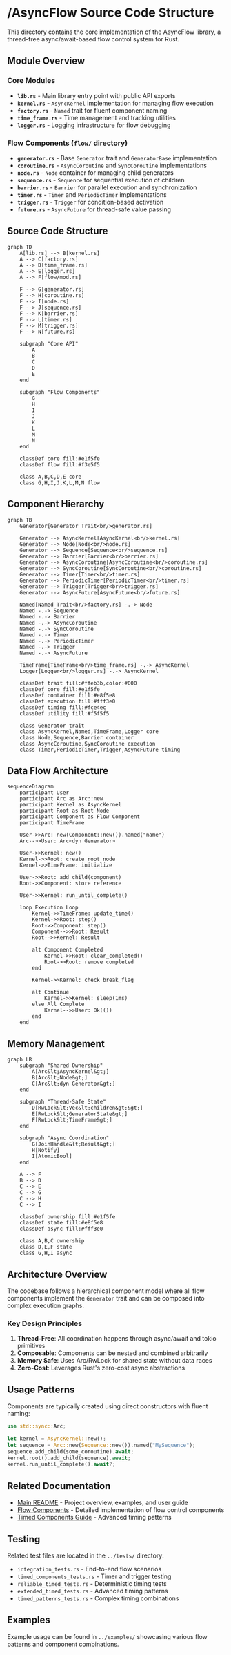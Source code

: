 # /AsyncFlow Source Code Structure

This directory contains the core implementation of the AsyncFlow library, a thread-free async/await-based flow control system for Rust.

## Module Overview

### Core Modules

- **`lib.rs`** - Main library entry point with public API exports
- **`kernel.rs`** - `AsyncKernel` implementation for managing flow execution
- **`factory.rs`** - `Named` trait for fluent component naming
- **`time_frame.rs`** - Time management and tracking utilities
- **`logger.rs`** - Logging infrastructure for flow debugging

### Flow Components (`flow/` directory)

- **`generator.rs`** - Base `Generator` trait and `GeneratorBase` implementation
- **`coroutine.rs`** - `AsyncCoroutine` and `SyncCoroutine` implementations
- **`node.rs`** - `Node` container for managing child generators
- **`sequence.rs`** - `Sequence` for sequential execution of children
- **`barrier.rs`** - `Barrier` for parallel execution and synchronization
- **`timer.rs`** - `Timer` and `PeriodicTimer` implementations
- **`trigger.rs`** - `Trigger` for condition-based activation
- **`future.rs`** - `AsyncFuture` for thread-safe value passing

## Source Code Structure

```mermaid
graph TD
    A[lib.rs] --> B[kernel.rs]
    A --> C[factory.rs]
    A --> D[time_frame.rs]
    A --> E[logger.rs]
    A --> F[flow/mod.rs]
    
    F --> G[generator.rs]
    F --> H[coroutine.rs]
    F --> I[node.rs]
    F --> J[sequence.rs]
    F --> K[barrier.rs]
    F --> L[timer.rs]
    F --> M[trigger.rs]
    F --> N[future.rs]
    
    subgraph "Core API"
        A
        B
        C
        D
        E
    end
    
    subgraph "Flow Components"
        G
        H
        I
        J
        K
        L
        M
        N
    end
    
    classDef core fill:#e1f5fe
    classDef flow fill:#f3e5f5
    
    class A,B,C,D,E core
    class G,H,I,J,K,L,M,N flow
```

## Component Hierarchy

```mermaid
graph TB
    Generator[Generator Trait<br/>generator.rs]
    
    Generator --> AsyncKernel[AsyncKernel<br/>kernel.rs]
    Generator --> Node[Node<br/>node.rs]
    Generator --> Sequence[Sequence<br/>sequence.rs]
    Generator --> Barrier[Barrier<br/>barrier.rs]
    Generator --> AsyncCoroutine[AsyncCoroutine<br/>coroutine.rs]
    Generator --> SyncCoroutine[SyncCoroutine<br/>coroutine.rs]
    Generator --> Timer[Timer<br/>timer.rs]
    Generator --> PeriodicTimer[PeriodicTimer<br/>timer.rs]
    Generator --> Trigger[Trigger<br/>trigger.rs]
    Generator --> AsyncFuture[AsyncFuture<br/>future.rs]
    
    Named[Named Trait<br/>factory.rs] -.-> Node
    Named -.-> Sequence
    Named -.-> Barrier
    Named -.-> AsyncCoroutine
    Named -.-> SyncCoroutine
    Named -.-> Timer
    Named -.-> PeriodicTimer
    Named -.-> Trigger
    Named -.-> AsyncFuture
    
    TimeFrame[TimeFrame<br/>time_frame.rs] -.-> AsyncKernel
    Logger[Logger<br/>logger.rs] -.-> AsyncKernel
    
    classDef trait fill:#ffeb3b,color:#000
    classDef core fill:#e1f5fe
    classDef container fill:#e8f5e8
    classDef execution fill:#fff3e0
    classDef timing fill:#fce4ec
    classDef utility fill:#f5f5f5
    
    class Generator trait
    class AsyncKernel,Named,TimeFrame,Logger core
    class Node,Sequence,Barrier container
    class AsyncCoroutine,SyncCoroutine execution
    class Timer,PeriodicTimer,Trigger,AsyncFuture timing
```

## Data Flow Architecture

```mermaid
sequenceDiagram
    participant User
    participant Arc as Arc::new
    participant Kernel as AsyncKernel
    participant Root as Root Node
    participant Component as Flow Component
    participant TimeFrame
    
    User->>Arc: new(Component::new()).named("name")
    Arc-->>User: Arc<dyn Generator>
    
    User->>Kernel: new()
    Kernel->>Root: create root node
    Kernel->>TimeFrame: initialize
    
    User->>Root: add_child(component)
    Root->>Component: store reference
    
    User->>Kernel: run_until_complete()
    
    loop Execution Loop
        Kernel->>TimeFrame: update_time()
        Kernel->>Root: step()
        Root->>Component: step()
        Component-->>Root: Result
        Root-->>Kernel: Result
        
        alt Component Completed
            Kernel->>Root: clear_completed()
            Root->>Root: remove completed
        end
        
        Kernel->>Kernel: check break_flag
        
        alt Continue
            Kernel->>Kernel: sleep(1ms)
        else All Complete
            Kernel-->>User: Ok(())
        end
    end
```

## Memory Management

```mermaid
graph LR
    subgraph "Shared Ownership"
        A[Arc&lt;AsyncKernel&gt;]
        B[Arc&lt;Node&gt;]
        C[Arc&lt;dyn Generator&gt;]
    end
    
    subgraph "Thread-Safe State"
        D[RwLock&lt;Vec&lt;children&gt;&gt;]
        E[RwLock&lt;GeneratorState&gt;]
        F[RwLock&lt;TimeFrame&gt;]
    end
    
    subgraph "Async Coordination"
        G[JoinHandle&lt;Result&gt;]
        H[Notify]
        I[AtomicBool]
    end
    
    A --> F
    B --> D
    C --> E
    C --> G
    C --> H
    C --> I
    
    classDef ownership fill:#e1f5fe
    classDef state fill:#e8f5e8
    classDef async fill:#fff3e0
    
    class A,B,C ownership
    class D,E,F state
    class G,H,I async
```

## Architecture Overview

The codebase follows a hierarchical component model where all flow components implement the `Generator` trait and can be composed into complex execution graphs.

### Key Design Principles

1. **Thread-Free**: All coordination happens through async/await and tokio primitives
2. **Composable**: Components can be nested and combined arbitrarily
3. **Memory Safe**: Uses Arc/RwLock for shared state without data races
4. **Zero-Cost**: Leverages Rust's zero-cost async abstractions

## Usage Patterns

Components are typically created using direct constructors with fluent naming:

```rust
use std::sync::Arc;

let kernel = AsyncKernel::new();
let sequence = Arc::new(Sequence::new()).named("MySequence");
sequence.add_child(some_coroutine).await;
kernel.root().add_child(sequence).await;
kernel.run_until_complete().await?;
```

## Related Documentation

- [Main README](../README.md) - Project overview, examples, and user guide
- [Flow Components](flow/README.md) - Detailed implementation of flow control components
- [Timed Components Guide](../docs/TIMED_COMPONENTS.md) - Advanced timing patterns

## Testing

Related test files are located in the `../tests/` directory:
- `integration_tests.rs` - End-to-end flow scenarios
- `timed_components_tests.rs` - Timer and trigger testing
- `reliable_timed_tests.rs` - Deterministic timing tests
- `extended_timed_tests.rs` - Advanced timing patterns
- `timed_patterns_tests.rs` - Complex timing combinations

## Examples

Example usage can be found in `../examples/` showcasing various flow patterns and component combinations.
